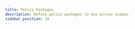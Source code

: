 ```yaml
---
title: Policy Packages
description: Define policy packages to use across scopes.
sidebar_position: 10
---
```


